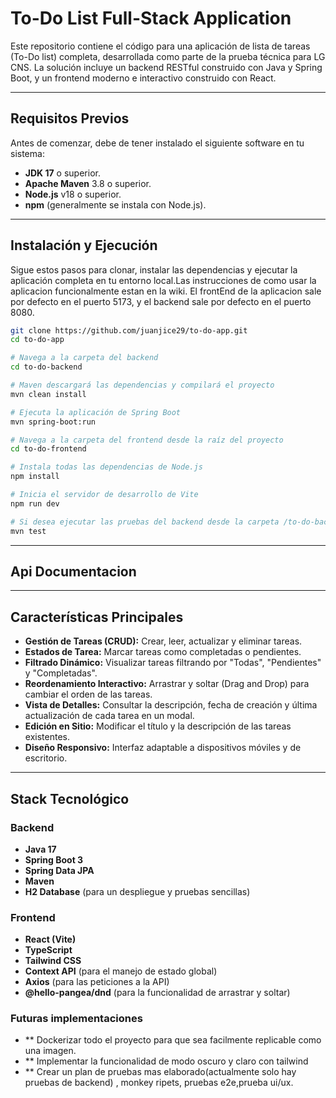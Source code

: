 ﻿# To-Do List Full-Stack Application

Este repositorio contiene el código para una aplicación de lista de tareas (To-Do list) completa, desarrollada como parte de la prueba técnica para LG CNS. La solución incluye un backend RESTful construido con Java y Spring Boot, y un frontend moderno e interactivo construido con React.

---

## Requisitos Previos

Antes de comenzar, debe de tener instalado el siguiente software en tu sistema:

* **JDK 17** o superior.
* **Apache Maven** 3.8 o superior.
* **Node.js** v18 o superior.
* **npm** (generalmente se instala con Node.js).

---

## Instalación y Ejecución

Sigue estos pasos para clonar, instalar las dependencias y ejecutar la aplicación completa en tu entorno local.Las instrucciones de como usar la aplicacion funcionalmente estan en la wiki. El frontEnd de la aplicacion sale por defecto en el puerto 5173, y el backend sale por defecto en el puerto 8080. 

```bash
git clone https://github.com/juanjice29/to-do-app.git
cd to-do-app

# Navega a la carpeta del backend
cd to-do-backend

# Maven descargará las dependencias y compilará el proyecto
mvn clean install

# Ejecuta la aplicación de Spring Boot
mvn spring-boot:run

# Navega a la carpeta del frontend desde la raíz del proyecto
cd to-do-frontend

# Instala todas las dependencias de Node.js
npm install

# Inicia el servidor de desarrollo de Vite
npm run dev

# Si desea ejecutar las pruebas del backend desde la carpeta /to-do-backend
mvn test
```
---
## Api Documentacion

---
## Características Principales

* **Gestión de Tareas (CRUD):** Crear, leer, actualizar y eliminar tareas.
* **Estados de Tarea:** Marcar tareas como completadas o pendientes.
* **Filtrado Dinámico:** Visualizar tareas filtrando por "Todas", "Pendientes" y "Completadas".
* **Reordenamiento Interactivo:** Arrastrar y soltar (Drag and Drop) para cambiar el orden de las tareas.
* **Vista de Detalles:** Consultar la descripción, fecha de creación y última actualización de cada tarea en un modal.
* **Edición en Sitio:** Modificar el título y la descripción de las tareas existentes.
* **Diseño Responsivo:** Interfaz adaptable a dispositivos móviles y de escritorio.

---

##  Stack Tecnológico

### Backend
* **Java 17**
* **Spring Boot 3**
* **Spring Data JPA**
* **Maven**
* **H2 Database** (para un despliegue y pruebas sencillas)

### Frontend
* **React (Vite)**
* **TypeScript**
* **Tailwind CSS**
* **Context API** (para el manejo de estado global)
* **Axios** (para las peticiones a la API)
* **@hello-pangea/dnd** (para la funcionalidad de arrastrar y soltar)

### Futuras implementaciones
* ** Dockerizar todo el proyecto para que sea facilmente replicable como una imagen.
* ** Implementar la funcionalidad de modo oscuro y claro con tailwind
* ** Crear un plan de pruebas mas elaborado(actualmente solo hay pruebas de backend) , monkey ripets, pruebas e2e,prueba ui/ux.

